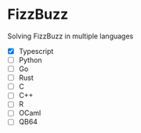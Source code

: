 # FizzBuzz
Solving FizzBuzz in multiple languages

- [X] Typescript
- [ ] Python
- [ ] Go
- [ ] Rust
- [ ] C
- [ ] C++
- [ ] R
- [ ] OCaml
- [ ] QB64
